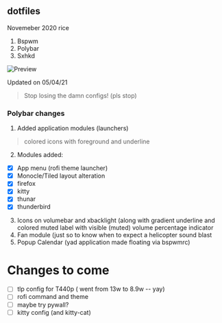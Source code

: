 ## dotfiles

Novemeber 2020 rice

1. Bspwm
2. Polybar
3. Sxhkd 

![Preview](./dotfiles/preview.png)

Updated on 05/04/21 

>Stop losing the damn configs! (pls stop)

### Polybar changes

1.  Added application modules (launchers)
  > colored icons with foreground and underline

2. Modules added:
  - [x] App menu (rofi theme launcher)
  - [x] Monocle/Tiled layout alteration
  - [x] firefox
  - [x] kitty
  - [x] thunar
  - [x] thunderbird

3. Icons on volumebar and xbacklight (along with gradient underline and colored muted label with visible (muted) volume percentage indicator
4. Fan module (just so to know when to expect a helicopter sound blast
5. Popup Calendar (yad application made floating via bspwmrc)

# Changes to come
- [ ] tlp config for T440p ( went from 13w to 8.9w -- yay)
- [ ] rofi command and theme
- [ ] maybe try pywall?
- [ ] kitty config (and kitty-cat)
